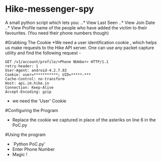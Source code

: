 # Hike-messenger-spy
A small python script which lets you:
..* View Last Seen
..* View Join Date
..* View Profile name 
 of the people who have added the victim to their favourites. (You need their phone numbers though)

#Grabbing The Cookie
*We need a user identification cookie , which helps us make requests to the Hike API server. One can use any packet capture utility and find the following request -
```
GET /v1/account/profile/<Phone NUmber> HTTP/1.1
retry-header: 1
User-Agent: android-4.2.7.83
Cookie: user=***********; UID=*****-***
Cache-Control: no-transform
Host: api.im.hike.in
Connection: Keep-Alive
Accept-Encoding: gzip
```

* we need the 'User' Cookie

#Configuring the Program
* Replace the cookie we captured in place of the asteriks on line 6 in the PoC.py

#Using the program 
* `Python PoC.py'
* Enter Phone Number 
* Magic !
